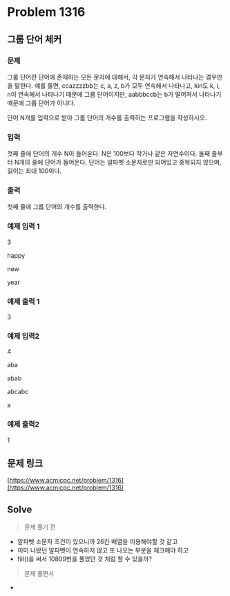 # Problem 1316

## 그룹 단어 체커

### 문제

그룹 단어란 단어에 존재하는 모든 문자에 대해서, 각 문자가 연속해서 나타나는 경우만을 말한다. 예를 들면, ccazzzzbb는 c, a, z, b가 모두 연속해서 나타나고, kin도 k, i, n이 연속해서 나타나기 때문에 그룹 단어이지만, aabbbccb는 b가 떨어져서 나타나기 때문에 그룹 단어가 아니다.

단어 N개를 입력으로 받아 그룹 단어의 개수를 출력하는 프로그램을 작성하시오.

### 입력

첫째 줄에 단어의 개수 N이 들어온다. N은 100보다 작거나 같은 자연수이다. 둘째 줄부터 N개의 줄에 단어가 들어온다. 단어는 알파벳 소문자로만 되어있고 중복되지 않으며, 길이는 최대 100이다.

### 출력

첫째 줄에 그룹 단어의 개수를 출력한다.

### 예제 입력 1

3

happy

new

year

### 예제 출력 1

3

### 예제 입력2

4

aba

abab

abcabc

a

### 예제 출력2

1

## 문제 링크

[https://www.acmicpc.net/problem/1316](https://www.acmicpc.net/problem/1316)


## Solve
> 문제 풀기 전
- 알파벳 소문자 조건이 있으니까 26칸 배열을 이용해야할 것 같고
- 이미 나왔던 알파벳이 연속하지 않고 또 나오는 부분을 체크해야 하고
- fill()을 써서 10809번을 풀었던 것 처럼 할 수 있을까? 

> 문제 풀면서 
- 

